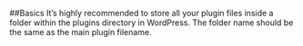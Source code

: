 ##Basics
It’s highly recommended to store all your plugin files inside a folder within the plugins directory in WordPress. The folder name should be the same as the main plugin filename.
